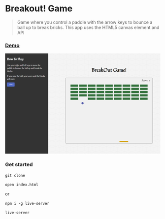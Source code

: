# Breakout! Game

> Game where you control a paddle with the arrow keys to bounce a ball up to break bricks. This app uses the HTML5 canvas element and API

### [Demo](http://breakout-game-ab.surge.sh)
[![IMAGE ALT TEXT HERE](./screen.png)](https://radikal.ru/video/Q6epddLtZpV)

### Get started

```shell script
git clone
```
```shell script
open index.html
```
or
```shell script
npm i -g live-server
```
```shell script
live-server
```